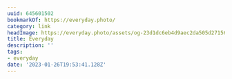 ```yaml
---
uuid: 645601502
bookmarkOf: https://everyday.photo/
category: link
headImage: https://everyday.photo/assets/og-23d1dc6eb4d9aec2da505d2715654501d78bfbc9af55aa8ee7decb2ba007ab56.jpg
title: Everyday
description: ''
tags:
- everyday
date: '2023-01-26T19:53:41.128Z'
---
```



